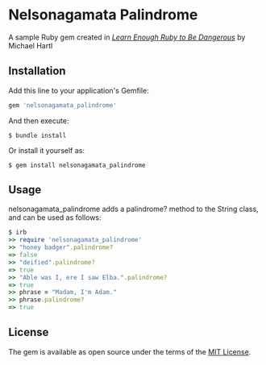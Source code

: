 # Nelsonagamata Palindrome

A sample Ruby gem created in [*Learn Enough Ruby to Be Dangerous*](https://learnenough.com/learn_enough_ruby) by Michael Hartl

## Installation

Add this line to your application's Gemfile:

```ruby
gem 'nelsonagamata_palindrome'
```

And then execute:

    $ bundle install

Or install it yourself as:

    $ gem install nelsonagamata_palindrome

## Usage

nelsonagamata_palindrome adds a palindrome? method to the String class, and can be used as follows:

```ruby
$ irb
>> require 'nelsonagamata_palindrome'
>> "honey badger".palindrome?
=> false
>> "deified".palindrome?
=> true
>> "Able was I, ere I saw Elba.".palindrome?
=> true
>> phrase = "Madam, I'm Adam."
>> phrase.palindrome?
=> true
```

## License

The gem is available as open source under the terms of the [MIT License](https://opensource.org/licenses/MIT).
